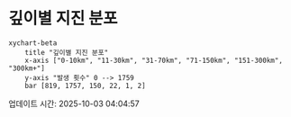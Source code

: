 # 깊이별 지진 분포

```mermaid
xychart-beta
    title "깊이별 지진 분포"
    x-axis ["0-10km", "11-30km", "31-70km", "71-150km", "151-300km", "300km+"]
    y-axis "발생 횟수" 0 --> 1759
    bar [819, 1757, 150, 22, 1, 2]
```

업데이트 시간: 2025-10-03 04:04:57
